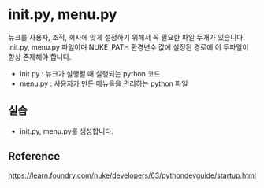 # init.py, menu.py

뉴크를 사용자, 조직, 회사에 맞게 설정하기 위해서 꼭 필요한 파일 두개가 있습니다.
init.py, menu.py 파일이며 NUKE_PATH 환경변수 값에 설정된 경로에 이 두파일이 항상 존재해야 합니다.

- init.py : 뉴크가 실행될 때 실행되는 python 코드
- menu.py : 사용자가 만든 메뉴들을 관리하는 python 파일

## 실습
- init.py, menu.py를 생성합니다.

## Reference
https://learn.foundry.com/nuke/developers/63/pythondevguide/startup.html